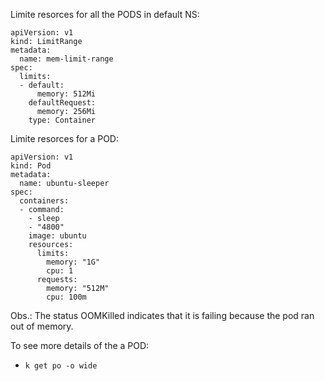 
Limite resorces for all the PODS in default NS:
  ```
  apiVersion: v1
  kind: LimitRange
  metadata:
    name: mem-limit-range
  spec:
    limits:
    - default:
        memory: 512Mi
      defaultRequest:
        memory: 256Mi
      type: Container      
  ```

Limite resorces for a POD:
  ```
  apiVersion: v1
  kind: Pod
  metadata:
    name: ubuntu-sleeper
  spec:
    containers:
    - command:
      - sleep
      - "4800"
      image: ubuntu         
      resources:
        limits:
          memory: "1G"
          cpu: 1
        requests:
          memory: "512M"
          cpu: 100m
  ```

Obs.: The status OOMKilled indicates that it is failing because the pod ran out of memory.

To see more details of the a POD:
- `k get po -o wide`